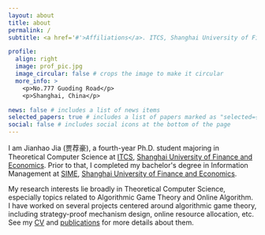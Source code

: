 ```yaml
---
layout: about
title: about
permalink: /
subtitle: <a href='#'>Affiliations</a>. ITCS, Shanghai University of Finance and Economics

profile:
  align: right
  image: prof_pic.jpg
  image_circular: false # crops the image to make it circular
  more_info: >
    <p>No.777 Guoding Road</p>
    <p>Shanghai, China</p>

news: false # includes a list of news items
selected_papers: true # includes a list of papers marked as "selected={true}"
social: false # includes social icons at the bottom of the page
---
```



I am Jianhao Jia (贾荐豪), a fourth-year Ph.D. student majoring in Theoretical Computer Science at [ITCS](https://itcs.sufe.edu.cn), [Shanghai University of Finance and Economics](https://www.sufe.edu.cn). Prior to that, I completed my bachelor's degree in Information Management at [SIME](https://sime.sufe.edu.cn), [Shanghai University of Finance and Economics](https://www.sufe.edu.cn).

My research interests lie broadly in Theoretical Computer Science, especially topics related to Algorithmic Game Theory and Online Algorithm. I have worked on several projects centered around algorithmic game theory, including strategy-proof mechanism design, online resource allocation, etc. See my <a href="{{ '/assets/pdf/CV.pdf' | relative_url }}">CV</a> and <a href="{{ '/publications/' | relative_url }}">publications</a> for more details about them.

